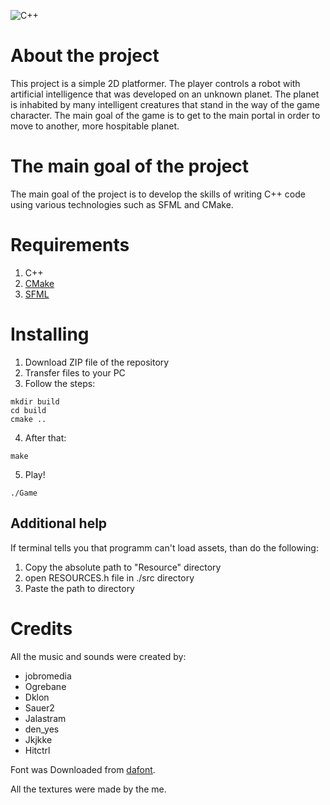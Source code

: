 ![C++](https://img.shields.io/badge/c++-%2300599C.svg?style=for-the-badge&logo=c%2B%2B&logoColor=white)
# About the project
This project is a simple 2D platformer.
The player controls a robot with artificial intelligence that was developed on an unknown planet. The planet is inhabited by many intelligent creatures that stand in the way of the game character.
The main goal of the game is to get to the main portal in order to move to another, more hospitable planet.

 # The main goal of the project
The main goal of the project is to develop the skills of writing C++ code using various technologies such as SFML and CMake.

 # Requirements
 1. C++
 2. [CMake](https://cmake.org/)
 3. [SFML](https://www.sfml-dev.org/)

 # Installing
 1. Download ZIP file of the repository
 2. Transfer files to your PC
 3. Follow the steps:
 ```
 mkdir build
 cd build
 cmake ..
 ```
 4. After that:
 ```
 make
 ```
 5. Play!
 ```
 ./Game
 ```
 
 ## Additional help 
 If terminal tells you that programm can't load assets, than do the following:
 1. Copy the absolute path to "Resource" directory
 2. open RESOURCES.h file in ./src directory
 3. Paste the path to directory
 
  # Credits
  All the music and sounds were created by:
  - jobromedia
  - Ogrebane
  - Dklon
  - Sauer2
  - Jalastram
  - den_yes
  - Jkjkke
  - Hitctrl
  
  Font was Downloaded from [dafont](https://www.dafont.com/pixbob-lite.font).
  
  All the textures were made by the me.
